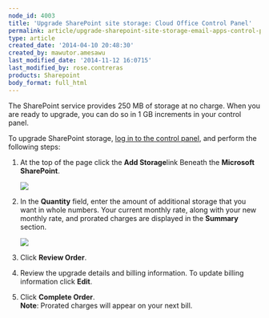 ```yaml
---
node_id: 4003
title: 'Upgrade SharePoint site storage: Cloud Office Control Panel'
permalink: article/upgrade-sharepoint-site-storage-email-apps-control-panel
type: article
created_date: '2014-04-10 20:48:30'
created_by: mawutor.amesawu
last_modified_date: '2014-11-12 16:0715'
last_modified_by: rose.contreras
products: Sharepoint
body_format: full_html
---
```


The SharePoint service provides 250 MB of storage at no charge. When you
are ready to upgrade, you can do so in 1 GB increments in your control
panel.

To upgrade SharePoint storage, [log in to the control
panel](https://cp.rackspace.com), and perform the following steps:

 

1.  At the top of the page click the **Add Storage**link Beneath the
    **Microsoft SharePoint**.

    ![](/knowledge_center/sites/default/files/field/image/SharePoint1.3.png)

2.  In the **Quantity** field, enter the amount of additional storage
    that you want in whole numbers. Your current monthly rate, along
    with your new monthly rate, and prorated charges are displayed in
    the **Summary** section.

    ![](/knowledge_center/sites/default/files/field/image/SharePoint2.3.png)

3.  Click **Review Order**.
4.  Review the upgrade details and billing information. To update
    billing information click **Edit**.
5.  Click **Complete Order**.\
     **Note**: Prorated charges will appear on your next bill.


